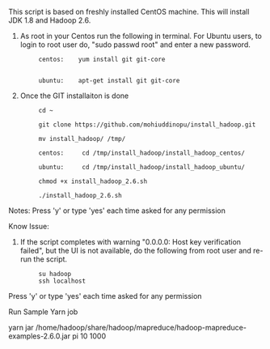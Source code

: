 This script is based on freshly installed CentOS machine. This will install JDK 1.8 and Hadoop 2.6. 


1. As root in your Centos run the following in terminal. For Ubuntu users, to login to root user do, "sudo passwd root" and enter a new password.  

            centos:    yum install git git-core


            ubuntu:    apt-get install git git-core

2. Once the GIT installaiton is done

            cd ~
    
            git clone https://github.com/mohiuddinopu/install_hadoop.git
        
            mv install_hadoop/ /tmp/    

            centos:     cd /tmp/install_hadoop/install_hadoop_centos/

            ubuntu:     cd /tmp/install_hadoop/install_hadoop_ubuntu/
    
            chmod +x install_hadoop_2.6.sh 
    
            ./install_hadoop_2.6.sh
    
Notes: Press 'y' or type 'yes' each time asked for any permission


Know Issue:

1. If the script completes with warning "0.0.0.0: Host key verification failed", but the UI is not available, do the following from root user and re-run the script. 


            su hadoop
            ssh localhost

Press 'y' or type 'yes' each time asked for any permission

Run Sample Yarn job

yarn jar /home/hadoop/share/hadoop/mapreduce/hadoop-mapreduce-examples-2.6.0.jar pi 10 1000
